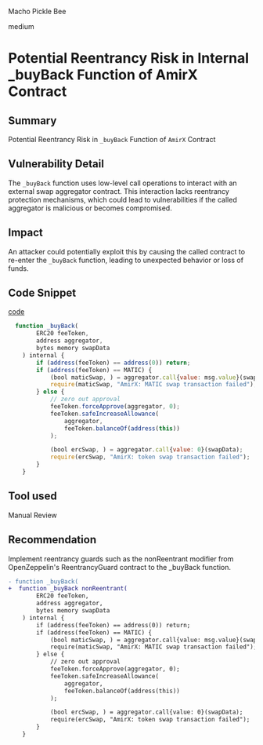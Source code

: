 Macho Pickle Bee

medium

# Potential Reentrancy Risk in Internal _buyBack Function of AmirX Contract

## Summary
Potential Reentrancy Risk in `_buyBack` Function of `AmirX` Contract

## Vulnerability Detail
The `_buyBack` function uses low-level call operations to interact with an external swap aggregator contract. This interaction lacks reentrancy protection mechanisms, which could lead to vulnerabilities if the called aggregator is malicious or becomes compromised.

## Impact
An attacker could potentially exploit this by causing the called contract to re-enter the `_buyBack` function, leading to unexpected behavior or loss of funds.

## Code Snippet
[code](https://github.com/sherlock-audit/2024-02-telcoin-platform-audit-update/blob/main/telcoin-contracts/contracts/swap/AmirX.sol#L157-#L177)
```javascript
  function _buyBack(
        ERC20 feeToken,
        address aggregator,
        bytes memory swapData
    ) internal {
        if (address(feeToken) == address(0)) return;
        if (address(feeToken) == MATIC) {
            (bool maticSwap, ) = aggregator.call{value: msg.value}(swapData);
            require(maticSwap, "AmirX: MATIC swap transaction failed");
        } else {
            // zero out approval
            feeToken.forceApprove(aggregator, 0);
            feeToken.safeIncreaseAllowance(
                aggregator,
                feeToken.balanceOf(address(this))
            );

            (bool ercSwap, ) = aggregator.call{value: 0}(swapData);
            require(ercSwap, "AmirX: token swap transaction failed");
        }
    }
```

## Tool used

Manual Review

## Recommendation
Implement reentrancy guards such as the nonReentrant modifier from OpenZeppelin's ReentrancyGuard contract to the _buyBack function. 

```diff
- function _buyBack(
+  function _buyBack nonReentrant(
        ERC20 feeToken,
        address aggregator,
        bytes memory swapData
    ) internal {
        if (address(feeToken) == address(0)) return;
        if (address(feeToken) == MATIC) {
            (bool maticSwap, ) = aggregator.call{value: msg.value}(swapData);
            require(maticSwap, "AmirX: MATIC swap transaction failed");
        } else {
            // zero out approval
            feeToken.forceApprove(aggregator, 0);
            feeToken.safeIncreaseAllowance(
                aggregator,
                feeToken.balanceOf(address(this))
            );

            (bool ercSwap, ) = aggregator.call{value: 0}(swapData);
            require(ercSwap, "AmirX: token swap transaction failed");
        }
    }

```